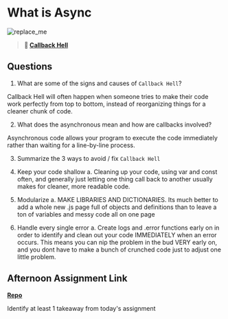 # What is Async

![replace_me](https://codeworks.blob.core.windows.net/public/assets/img/illustrations/placeholder.svg)

> **📖 [Callback Hell](https://codeworksacademy.com/fs-student-guide/resources/wk4/01-Callbacks)**

## Questions

1. What are some of the signs and causes of `Callback Hell`?

Callback Hell will often happen when someone tries to make their code work perfectly from top to bottom, instead of reorganizing things for a cleaner chunk of code.


2. What does the asynchronous mean and how are callbacks involved?

Asynchronous code allows your program to execute the code immediately rather than waiting for a line-by-line process.


3. Summarize the 3 ways to avoid / fix `Callback Hell`

1. Keep your code shallow
    a. Cleaning up your code, using var and const often, and generally just letting one thing call back to another usually makes for cleaner, more readable code.

2. Modularize
    a. MAKE LIBRARIES AND DICTIONARIES. Its much better to add a whole new .js page full of objects and definitions than to leave a ton of variables and messy code all on one page

3. Handle every single error
    a. Create logs and .error functions early on in order to identify and clean out your code IMMEDIATELY when an error occurs. This means you can nip the problem in the bud VERY early on, and you dont have to make a bunch of crunched code just to adjust one little problem.


## Afternoon Assignment Link

**[Repo](https://github.com/IsaiahSnyder-Programming/02-21-22-Trivia)**

Identify at least 1 takeaway from today's assignment

